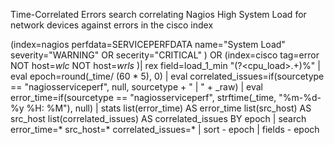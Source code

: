 Time-Correlated Errors search correlating Nagios High System Load for network devices against errors in the cisco index

(index=nagios perfdata=SERVICEPERFDATA name="System Load" severity="WARNING" OR secerity="CRITICAL" )  OR (index=cisco tag=error NOT host=*wlc* NOT host=*wrls* )| rex field=load_1_min "(?<cpu_load>.+)%" | eval epoch=round(_time/ (60 * 5), 0) | eval correlated_issues=if(sourcetype == "nagiosserviceperf", null, sourcetype + " | " + _raw) | eval error_time=if(sourcetype == "nagiosserviceperf", strftime(_time, "%m-%d-%y %H: %M"), null) | stats list(error_time) AS error_time list(src_host) AS src_host list(correlated_issues) AS correlated_issues BY epoch | search error_time=* src_host=* correlated_issues=*  | sort - epoch | fields - epoch
